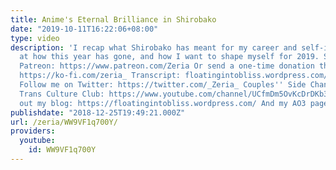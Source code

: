 ```yaml
---
title: Anime's Eternal Brilliance in Shirobako
date: "2019-10-11T16:22:06+08:00"
type: video
description: 'I recap what Shirobako has meant for my career and self-image, looking
  at how this year has gone, and how I want to shape myself for 2019. Support me on
  Patreon: https://www.patreon.com/Zeria Or send a one-time donation through Ko-Fi:
  https://ko-fi.com/zeria_ Transcript: floatingintobliss.wordpress.com/2018/12/25/day-12-animes-eternal-brilliance-in-shirobako/
  Follow me on Twitter: https://twitter.com/_Zeria_ Couples'' Side Channel: https://www.youtube.com/channel/UC9mvbU-HNjLzYqx8ZiHsdBw
  Trans Culture Club: https://www.youtube.com/channel/UCfmDm5OvKcDrDKb3F8sxVrw Check
  out my blog: https://floatingintobliss.wordpress.com/ And my AO3 page: https://archiveofourown.org/users/Zeria/works'
publishdate: "2018-12-25T19:49:21.000Z"
url: /zeria/WW9VF1q700Y/
providers:
  youtube:
    id: WW9VF1q700Y
---
```

